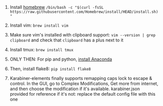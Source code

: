 1. Install [homebrew](https://brew.sh/)
`/bin/bash -c "$(curl -fsSL https://raw.githubusercontent.com/Homebrew/install/HEAD/install.sh)"`

1. Install vim:
`brew install vim`

1. Make sure vim's installed with clipboard support: 
`vim --version | grep clipboard`
and check that `clipboard` has a plus next to it

1. Install tmux:
`brew install tmux`

1. ONLY THEN: For pip and python, [install Anaconda](https://www.anaconda.com/products/individual#Downloads)

1. Then, install flake8:
`pip install flake8`

1. Karabiner-elements finally supports remapping caps lock to escape & control. In the GUI, go to Complex Modifications, Get more from internet, and then choose the modification if it's available. karabiner.json provided for reference if it's not: replace the default config file with this one

